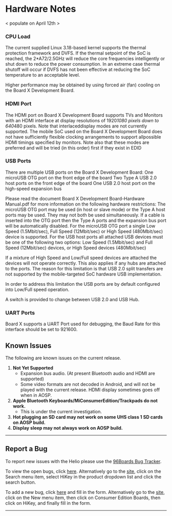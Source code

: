 # Hardware Notes

< populate on April 12th >

### CPU Load
 
The current supplied Linux 3.18-based kernel supports the thermal protection framework and DVFS. If the thermal setpoint of the SoC is reached, the 2*A72/2.5GHz will reduce the core frequencies intelligently or shut down to reduce the power consumption. In an extreme case thermal shutoff will occur if DVFS has not been effective at reducing the SoC temperature to an acceptable level.

Higher performance may be obtained by using forced air (fan) cooling on the Board X Development Board.

### HDMI Port

The HDMI port on Board X Development Board supports TVs and Monitors with an HDMI interface at display resolutions of 1920*1080 pixels down to 640*480 pixels. Note that interlaceddisplay modes are not currently supported. The mobile SoC used on the Board X Development Board does not have sufficiently flexible clocking arrangements to support allpossible HDMI timings specified by monitors. 
Note also that these modes are preferred and will be tried (in this order) first if they exist in EDID

### USB Ports 

There are multiple USB ports on the Board X Development Board:
One microUSB OTG port on the front edge of the board
Two Type A USB 2.0 host ports on the front edge of the board
One USB 2.0 host port on the high-speed expansion bus

Please read the document Board X Development Board-Hardware Manual.pdf for more information on the following hardware restrictions:
The microUSB OTG port may be used (in host or slave mode) or the Type A host ports may be used. They may not both be used simultaneously. If a cable is inserted into the OTG port then the Type A ports and the expansion bus port will be automatically disabled.
For the microUSB OTG port a single Low Speed (1.5Mbit/sec), Full Speed (12Mbit/sec) or High Speed (480Mbit/sec) device is supported.
For the USB host ports all attached USB devices must be one of the following two options:
Low Speed (1.5Mbit/sec) and Full Speed (12Mbit/sec) devices, or
High Speed devices (480Mbit/sec)

If a mixture of High Speed and Low/Full speed devices are attached the devices will not operate correctly. This also applies if any hubs are attached to the ports.
The reason for this limitation is that USB 2.0 split transfers are not supported by the mobile-targeted SoC hardware USB implementation.

In order to address this limitation the USB ports are by default configured into Low/Full speed operation.

A switch is provided to change between USB 2.0 and USB Hub.

### UART Ports 

Board X supports a UART Port used for debugging, the Baud Rate for this interface should be set to 921600. 

## Known Issues 

The following are known issues on the current release.

1. **Not Yet Supported**
   - Expansion bus audio. (At present Bluetooth audio and HDMI are supported)
   - Some video formats are not decoded in Android, and will not be played with the current release.
HDMI display sometimes goes off when in AOSP.
2. **Apple Bluetooth Keyboards/MiConsumerEdition/Trackpads do not work.**
   - This is under the current investigation.
3. **Hot plugging an SD card may not work on some UHS class 1 SD cards on AOSP build.**
4. **Display sleep may not always work on AOSP build.**


***

## Report a Bug

To report new issues with the Helio please use the [96Boards Bug Tracker](https://bugs.96boards.org).

To view the open bugs, click [here](https://bugs.96boards.org/buglist.cgi?bug_status=__open__&list_id=144&order=Importance&product=HiKey&query_format=specific).  Alternatively go to the [site](https://bugs.96boards.org/), click on the Search menu item, select HiKey in the product dropdown list and click the search button.

To add a new bug, click [here](https://bugs.96boards.org/enter_bug.cgi?product=HiKey) and fill in the form.  Alternatively go to the [site](https://bugs.96boards.org/), click on the New menu item, then click on Consumer Edition Boards, then click on HiKey, and finally fill in the form.

***
